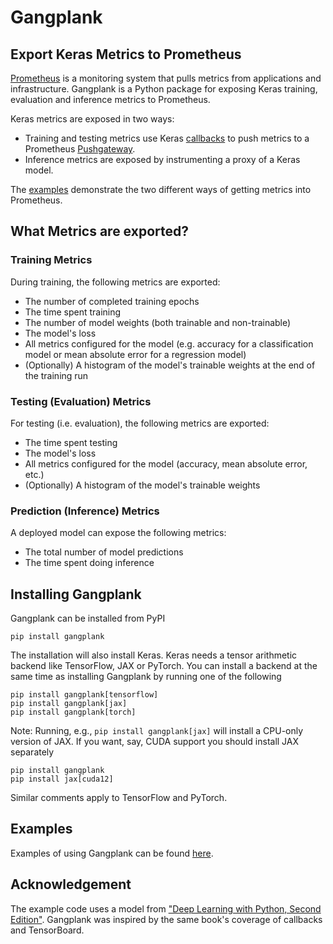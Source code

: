 # Gangplank
## Export Keras Metrics to Prometheus
[Prometheus](https://prometheus.io/) is a monitoring system that pulls metrics from applications and infrastructure.
Gangplank is a Python package for exposing Keras training, evaluation and inference metrics to Prometheus.

Keras metrics are exposed in two ways:
 * Training and testing metrics use Keras [callbacks](https://keras.io/api/callbacks/) to push metrics to a Prometheus [Pushgateway](https://prometheus.io/docs/instrumenting/pushing/).
 * Inference metrics are exposed by instrumenting a proxy of a Keras model.

The [examples](./examples) demonstrate the two different ways of getting metrics into Prometheus.

## What Metrics are exported?
### Training Metrics
During training, the following metrics are exported:
 * The number of completed training epochs
 * The time spent training
 * The number of model weights (both trainable and non-trainable)
 * The model's loss
 * All metrics configured for the model (e.g. accuracy for a classification model or mean absolute error for a regression model)
 * (Optionally) A histogram of the model's trainable weights at the end of the training run

### Testing (Evaluation) Metrics
For testing (i.e. evaluation), the following metrics are exported:
 * The time spent testing
 * The model's loss
 * All metrics configured for the model (accuracy, mean absolute error, etc.)
 * (Optionally) A histogram of the model's trainable weights

### Prediction (Inference) Metrics
A deployed model can expose the following metrics:
 * The total number of model predictions
 * The time spent doing inference

## Installing Gangplank
Gangplank can be installed from PyPI

```
pip install gangplank
```

The installation will also install Keras. Keras needs a tensor arithmetic backend like TensorFlow, JAX or PyTorch. You can install a
backend at the same time as installing Gangplank by running one of the following

```
pip install gangplank[tensorflow]
pip install gangplank[jax]
pip install gangplank[torch]
```

Note: Running, e.g., `pip install gangplank[jax]` will install a CPU-only version of JAX. If you want, say, CUDA support you should install JAX separately

```
pip install gangplank
pip install jax[cuda12]
```

Similar comments apply to TensorFlow and PyTorch.

## Examples
Examples of using Gangplank can be found [here](https://github.com/hammingweight/gangplank/tree/main/examples).

## Acknowledgement
The example code uses a model from ["Deep Learning with Python, Second Edition"](https://www.manning.com/books/deep-learning-with-python-second-edition).
Gangplank was inspired by the same book's coverage of callbacks and TensorBoard.

